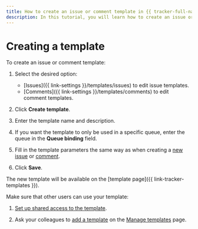 ```yaml
---
title: How to create an issue or comment template in {{ tracker-full-name }}
description: In this tutorial, you will learn how to create an issue or comment template.
---
```


# Creating a template

To create an issue or comment template:

1. Select the desired option:
   - [Issues]({{ link-settings }}/templates/issues) to edit issue templates.
   - [Comments]({{ link-settings }}/templates/comments) to edit comment templates.

1. Click **Create template**.

1. Enter the template name and description.

1. If you want the template to only be used in a specific queue, enter the queue in the **Queue binding** field.

1. Fill in the template parameters the same way as when creating a [new issue](create-ticket.md) or [comment](comments.md).

1. Click **Save**.

The new template will be available on the [template page]({{ link-tracker-templates }}).


Make sure that other users can use your template:

1. [Set up shared access to the template](share-template.md#section_nmn_prs_zz).

1. Ask your colleagues to [add a template](share-template.md#section_vkg_trs_zz) on the [Manage templates](https://tracker.yandex.ru/settings/templates/issues) page.
